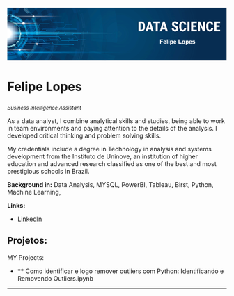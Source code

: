 

<p align="center">
  <img src="banner2.PNG" >
</p>

# Felipe Lopes
<sub>*Business Intelligence Assistant*</sub>

As a data analyst, I combine analytical skills and studies, being able to work in team environments and paying attention to the details of the analysis. I developed critical thinking and problem solving skills.

My credentials include a degree in Technology in analysis and systems development from the Instituto de Uninove, an institution of higher education and advanced research classified as one of the best and most prestigious schools in Brazil.

**Background in:** Data Analysis, MYSQL, PowerBI, Tableau, Birst, Python, Machine Learning, 

**Links:**

* [LinkedIn](https://https://www.linkedin.com/in/felipe-gabriel-lopes-bb77b0180/)



## Projetos:
MY Projects:

* ** Como identificar e logo remover outliers com Python: Identificando e Removendo Outliers.ipynb

---
